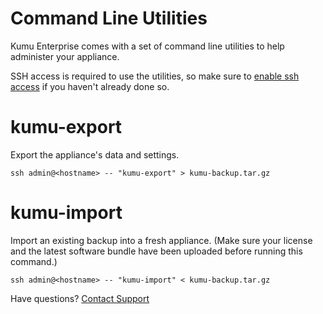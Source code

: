 # Command Line Utilities

Kumu Enterprise comes with a set of command line utilities to help administer
your appliance.

SSH access is required to use the utilities, so make sure to
<a href="ssh-access.md">enable ssh access</a> if you haven't
already done so.

# kumu-export

Export the appliance's data and settings.

```
ssh admin@<hostname> -- "kumu-export" > kumu-backup.tar.gz
```

# kumu-import

Import an existing backup into a fresh appliance. (Make sure your license and
the latest software bundle have been uploaded before running this command.)

```
ssh admin@<hostname> -- "kumu-import" < kumu-backup.tar.gz
```

<footer class="page-footer">
  <div class="next">Have questions? <a href="mailto:enterprise@kumu.io">Contact Support</a></div>
</footer>
